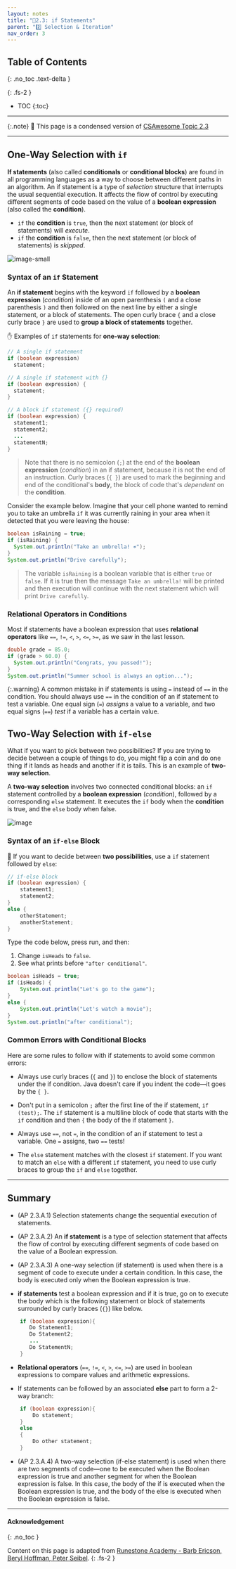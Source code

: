 ```yaml
---
layout: notes
title: "📓2.3: if Statements" 
parent: "2️⃣ Selection & Iteration"
nav_order: 3
---
```


## Table of Contents
{: .no_toc .text-delta }

{: .fs-2 }
- TOC
{:toc}

---

{:.note}
📖 This page is a condensed version of [CSAwesome Topic 2.3](https://runestone.academy/ns/books/published/csawesome2/topic-2-3-ifs.html) 

---

## One-Way Selection with `if`

**If statements** (also called **conditionals** or **conditional blocks**) are found in all programming languages as a way to choose between different paths in an algorithm. An if statement is a type of *selection* structure that interrupts the usual sequential execution. It affects the flow of control by executing different segments of code based on the value of a **boolean expression** (also called the **condition**).

* `if` the **condition** is `true`, then the next statement (or block of statements) will _execute_.
* `if` the **condition** is `false`, then the next statement (or block of statements) is _skipped_. 

![image-small](Figures/Condition.png)

### Syntax of an `if` Statement

An **if statement** begins with the keyword ``if`` followed by a **boolean expression** (_condition_) inside of an open parenthesis ``(`` and a close parenthesis ``)`` and then followed on the next line by either a single statement, or a block of statements. The open curly brace ``{`` and a close curly brace ``}`` are used to **group a block of statements** together.  

<div class="imp" markdown="block">

✋ Examples of `if` statements for **one-way selection**: 

```java
// A single if statement
if (boolean expression)
  statement;

// A single if statement with {}
if (boolean expression) {
  statement;
}

// A block if statement ({} required)
if (boolean expression) {
  statement1;
  statement2;
  ...
  statementN;
}
```

> Note that there is no semicolon (`;`) at the end of the **boolean expression** (_condition_) in an if statement, because it is not the end of an instruction. Curly braces (`{ }`) are used to mark the beginning and end of the conditional's **body**, the block of code that's _dependent_ on the **condition**.

</div>

Consider the example below. Imagine that your cell phone wanted to remind you to take an umbrella `if` it was currently raining in your area when it detected that you were leaving the house:

```java
boolean isRaining = true;
if (isRaining) {
  System.out.println("Take an umbrella! ☔️");
}
System.out.println("Drive carefully");
```
> The variable ``isRaining`` is a boolean variable that is either `true` or `false`. If it is true then the message ``Take an umbrella!`` will be printed and then execution will continue with the next statement which will print ``Drive carefully``.

### Relational Operators in Conditions

Most if statements have a boolean expression that uses **relational operators** like `==`, `!=`, `<`, `>`, `<=`, `>=`, as we saw in the last lesson.

```java
double grade = 85.0;
if (grade > 60.0) {
  System.out.println("Congrats, you passed!");
}
System.out.println("Summer school is always an option...");
```

{:.warning}
A common mistake in if statements is using `=` instead of `==` in the condition. You should always use `==` in the condition of an if statement to test a variable. One equal sign (`=`) _assigns_ a value to a variable, and two equal signs (`==`) _test_ if a variable has a certain value.

## Two-Way Selection with `if-else`

What if you want to pick between two possibilities? If you are trying to decide between a couple of things to do, you might flip a coin and do one thing if it lands as heads and another if it is tails. This is an example of **two-way selection**. 

A **two-way selection** involves two connected conditional blocks: an `if` statement controlled by a **boolean expression** (_condition_), followed by a corresponding `else` statement. It executes the `if` body when the **condition** is true, and the `else` body when false.

![image](Figures/Condition-two.png)

### Syntax of an `if-else` Block

<div class="imp" markdown="block">
  
🔀 If you want to decide between **two possibilities**, use a `if` statement followed by `else`:

```java
// if-else block
if (boolean expression) {
    statement1;
    statement2;
}
else {
    otherStatement;
    anotherStatement;
}
```

</div>

<div class="task" markdown="block">

Type the code below, press run, and then:

1. Change `isHeads` to `false`.
2. See what prints before `"after conditional"`.

```java
boolean isHeads = true;
if (isHeads) {
    System.out.println("Let's go to the game");
}
else {
    System.out.println("Let's watch a movie");
}
System.out.println("after conditional");
```

</div>

### Common Errors with Conditional Blocks

Here are some rules to follow with if statements to avoid some common errors:

   - Always use curly braces (``{`` and ``}``) to enclose the block of statements under the if condition. Java doesn't care if you indent the code—it goes by the ``{ }``.

   - Don't put in a semicolon ``;`` after the first line of the if statement, ``if (test);``. The ``if`` statement is a multiline block of code that starts with the ``if`` condition and then ``{`` the body of the if statement ``}``.

   - Always use ``==``, not ``=``, in the condition of an if statement to test a variable. One ``=`` assigns, two ``==`` tests!

   - The ``else`` statement matches with the closest ``if`` statement. If you want to match an ``else`` with a different ``if`` statement, you need to use curly braces to group the ``if`` and ``else`` together.

---

## Summary

- (AP 2.3.A.1) Selection statements change the sequential execution of statements.

- (AP 2.3.A.2) An **if statement** is a type of selection statement that affects the flow of control by executing different segments of code based on the value of a Boolean expression.

- (AP 2.3.A.3) A one-way selection (if statement) is used when there is a segment of code to execute under a certain condition. In this case, the body is executed only when the Boolean expression is true.

- **if statements** test a boolean expression and if it is true, go on to execute the body which is the following statement or block of statements surrounded by curly braces  (``{}``) like below.

```java
    if (boolean expression){
       Do Statement1;
       Do Statement2;
       ...
       Do StatementN;
    }
```
- **Relational operators** (`==`, `!=`, `<`, `>`, `<=`, `>=`) are used in boolean expressions to compare values and arithmetic expressions.

- If statements can be followed by an associated **else** part to form a 2-way branch:
```java
    if (boolean expression){
        Do statement;
    }
    else
    {
        Do other statement;
    }
```
- (AP 2.3.A.4) A two-way selection (if-else statement) is used when there are two segments of code—one to be executed when the Boolean expression is true and another segment for when the Boolean expression is false. In this case, the body of the if is executed when the Boolean expression is true, and the body of the else is executed when the Boolean expression is false.

<!--
**If statements** are found in all programming languages as a way to choose between different paths in an algorithm. An if statement is a type of **selection** statement that changes the sequential execution. It affects the flow of control by executing different segments of code based on the value of a **Boolean expression**.

If you’ve used block programming (Scratch, App Inventor, etc.), you’ve probably seen if-blocks before. Here’s a comparison:

![Comparison of App Inventor if block, AP CSP ifs, and Java if statements](Figures/BlocksIfComparison.png)

## One-Way Selection

A **one-way selection** (`if` statement) is used when there is a segment of code to execute under a certain condition. The body is executed only when the Boolean expression is true; otherwise, it is skipped.

![Order of execution in a conditional](Figures/Condition.png)

**Syntax:**

```java
// Single if
if (boolean expression)
    doStatement;

// If with block
if (boolean expression) {
    statement1;
    statement2;
}
````

Always use curly braces `{ }`, even for one statement.

---

## Two-Way Selection

If you want to pick between **two possibilities**, use `if` followed by `else`:

```java
// If-else block
if (boolean expression) {
    statement1;
    statement2;
} else {
    otherStatement;
    anotherStatement;
}
```

A **two-way selection** executes the `if` body when the condition is true, and the `else` body when false.

![Order of execution in if/else](Figures/Condition-two.png)

<div class="task" markdown="block">

**Coding Exercise: Coin Flip**

Type in your Codespace, press run, and then:

1. Change `isHeads` to `false`.
2. See what prints before `"after conditional"`.

```java
boolean isHeads = true;
if (isHeads) {
    System.out.println("Let's go to the game");
} else {
    System.out.println("Let's watch a movie");
}
System.out.println("after conditional");
```

</div>

---

<div class="task" markdown="block">

**Coding Exercise: Driver's License**

Test this with two values of `age`:

* Current code allows licenses at `16`.
* Change it so licenses can be obtained at `15`.

```java
int age = 16;
if (age >= 16) {
    System.out.println("You can get a driver's license in most states!");
} else {
    System.out.println("Sorry, you need to be older.");
}
```

</div>

---

<div class="task" markdown="block">

**Coding Exercise: Score Feedback**

Add an `else` that prints `"Good job!"` if `score > 20`. Test with values above and below 20.

```java
int score = 8;
if (score <= 9) {
    System.out.println("Try for a higher score!");
}
// Your else here
```

</div>

---

## Common Errors with If Statements

* Always use `{ }` to group statements.
* Don’t put a semicolon after `if (condition);`
* Use `==` for comparison, not `=`.
* An `else` pairs with the **closest** preceding `if`.

<div class="task" markdown="block">

**Fix the Code: Missing Curly Braces**

Only print `"Wear a coat"` and `"Wear gloves"` when `isCold` is true.

```java
boolean isCold = false;
if (isCold = true);
    System.out.println("Wear a coat");
    System.out.println("Wear gloves");
```

</div>

---

## Group Challenge: Magic 8 Ball

Have the program:

1. Pick a random number from 1–8.
2. Use if statements to print a matching response.
3. Add a coin toss method that prints `"Lucky!"` or `"No Luck!"`.

![Magic 8 Ball](Figures/Magic_eight_ball.png)

---

## AP Practice

<details>
<summary><strong>AP 2-3-1</strong></summary>

```java
int speed = 35;
boolean rain = false;

if (rain) {
   speed -= 10;
}
if (rain == false) {
  speed += 5;
}
if (speed > 35) {
   speed = speed - 2;
}
System.out.println(speed);
```

**Answer:** `38` — First if is false; second and third are true.

</details>

<details>
<summary><strong>AP 2-3-2</strong></summary>

```java
int x = 5;
if (x < 5) {
   x = 3 * x;
}
if (x % 2 == 1) {
   x = x / 2;
}
System.out.print(2 * x + 1);
```

**Answer:** `5` — First if false; second if true (x becomes 2); output is `2*2+1=5`.

</details>

<details>
<summary><strong>AP 2-3-if-else</strong></summary>

```java
if (x >= 80) {
   System.out.println("High");
}
if (x >= 50) {
   System.out.println("Middle");
} else {
   System.out.println("Low");
}
```

**Answer:** `80` — Prints both `"High"` and `"Middle"`, showing a logic error.
To fix, chain with `else if`.

</details>

## Summary

* Selection statements change sequential execution.
* `if` executes a block only if a condition is true.
* `if-else` chooses between two paths.
* Always test both branches of an `if-else`.

-->

---

#### Acknowledgement
{: .no_toc }

Content on this page is adapted from [Runestone Academy - Barb Ericson, Beryl Hoffman, Peter Seibel](https://runestone.academy/ns/books/published/csawesome2/csawesome2.html).
{: .fs-2 }

